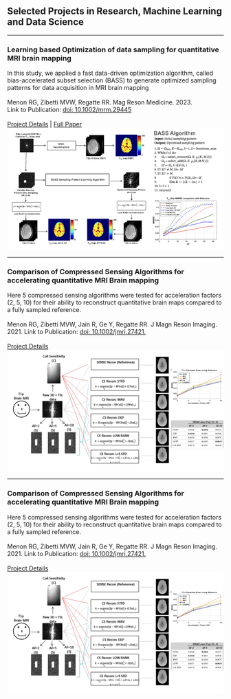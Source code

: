 ## Selected Projects in Research, Machine Learning and Data Science


---
### Learning based Optimization of data sampling for quantitative MRI brain mapping 
In this study, we applied a fast data-driven optimization algorithm, called bias-accelerated subset selection (BASS) to generate optimized sampling patterns for data acquisition in MRI brain mapping
<br><br>
Menon RG, Zibetti MVW, Regatte RR. Mag Reson Medicine. 2023. <br>
Link to Publication: [doi: 10.1002/mrm.29445](https://onlinelibrary.wiley.com/doi/10.1002/mrm.29445) <br><br>
[Project Details](/ddosp_project) | [Full Paper](https://www.dropbox.com/scl/fi/eljivfanpfm8niweo0gqv/17_Menon_etal_DDOSP_Brain_2022.pdf?rlkey=ig2uf4v2j4wawcwmavjgur65m&st=n3d3h4ve&dl=0)
<img src="images/DDOSP.png?raw=true"/>

---
### Comparison of Compressed Sensing Algorithms for accelerating quantitative MRI Brain mapping 
Here 5 compressed sensing algorithms were tested for acceleration factors (2, 5, 10) for their ability to reconstruct quantitative brain maps compared to a fully sampled reference.
<br><br>
Menon RG, Zibetti MVW, Jain R, Ge Y, Regatte RR. J Magn Reson Imaging. 2021. 
Link to Publication: [doi: 10.1002/jmri.27421.](https://onlinelibrary.wiley.com/doi/10.1002/jmri.27421) <br><br>
[Project Details](/sample_page)
<img src="images/CS_Algorithm_Compare.png?raw=true"/>

---
### Comparison of Compressed Sensing Algorithms for accelerating quantitative MRI Brain mapping 
Here 5 compressed sensing algorithms were tested for acceleration factors (2, 5, 10) for their ability to reconstruct quantitative brain maps compared to a fully sampled reference.
<br><br>
Menon RG, Zibetti MVW, Jain R, Ge Y, Regatte RR. J Magn Reson Imaging. 2021. 
Link to Publication: [doi: 10.1002/jmri.27421.](https://onlinelibrary.wiley.com/doi/10.1002/jmri.27421) <br><br>
[Project Details](/sample_page)
<img src="images/CS_Algorithm_Compare.png?raw=true"/>






